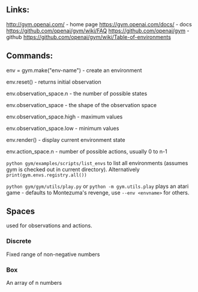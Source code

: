 ## Links:
http://gym.openai.com/ - home page
https://gym.openai.com/docs/ - docs
https://github.com/openai/gym/wiki/FAQ
https://github.com/openai/gym - github
https://github.com/openai/gym/wiki/Table-of-environments 

## Commands:

env = gym.make("env-name") - create an environment

env.reset() - returns initial observation

env.observation_space.n - the number of possible states

env.observation_space - the shape of the observation space

env.observation_space.high - maximum values

env.observation_space.low - minimum values

env.render() - display current environment state

env.action_space.n - number of possible actions, usually 0 to n-1

`python gym/examples/scripts/list_envs` to list all environments
(assumes gym is checked out in current directory).
Alternatively `print(gym.envs.registry.all())`

`python gym/gym/utils/play.py` or `python -m gym.utils.play`  plays an atari game - defaults to Montezuma's revenge, use `--env <envname>` for others.

## Spaces
used for observations and actions.

### Discrete
Fixed range of non-negative numbers

### Box
An array of n numbers



